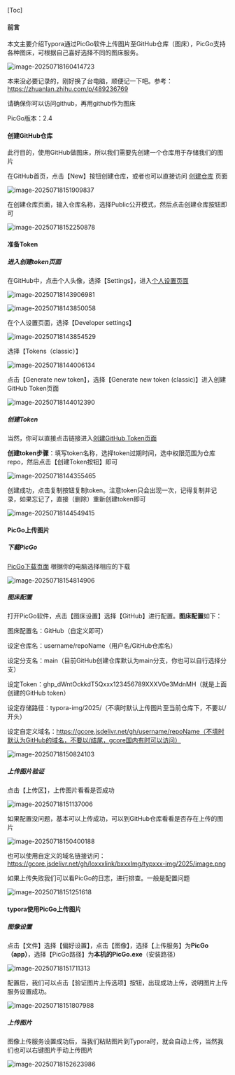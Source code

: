 [Toc]

#### 前言

本文主要介绍Typora通过PicGo软件上传图片至GitHub仓库（图床），PicGo支持各种图床，可根据自己喜好选择不同的图床服务。

![image-20250718160414723](https://gcore.jsdelivr.net/gh/logerlink/blogImg/typora-img/2025/image-20250718160414723.png)

本来没必要记录的，刚好换了台电脑，顺便记一下吧。参考：https://zhuanlan.zhihu.com/p/489236769

请确保你可以访问github，再用github作为图床

PicGo版本：2.4

#### 创建GitHub仓库

此行目的，使用GitHub做图床，所以我们需要先创建一个仓库用于存储我们的图片

在GitHub首页，点击【New】按钮创建仓库，或者也可以直接访问 [创建仓库](https://GitHub.com/new) 页面

![image-20250718151909837](https://gcore.jsdelivr.net/gh/logerlink/blogImg/typora-img/2025/image-20250718151909837.png)

在创建仓库页面，输入仓库名称，选择Public公开模式，然后点击创建仓库按钮即可

![image-20250718152250878](https://gcore.jsdelivr.net/gh/logerlink/blogImg/typora-img/2025/image-20250718152250878.png)

#### 准备Token

##### 进入创建token页面

在GitHub中，点击个人头像，选择【Settings】，进入[个人设置页面](https://GitHub.com/settings/profile)

![image-20250718143906981](https://gcore.jsdelivr.net/gh/logerlink/blogImg/typora-img/2025/image-20250718143906981.png)

![image-20250718143850058](https://gcore.jsdelivr.net/gh/logerlink/blogImg/typora-img/2025/image-20250718143850058.png)

在个人设置页面，选择【Developer settings】

![image-20250718143854529](https://gcore.jsdelivr.net/gh/logerlink/blogImg/typora-img/2025/image-20250718143854529.png)

选择【Tokens（classic）】

![image-20250718144006134](https://gcore.jsdelivr.net/gh/logerlink/blogImg/typora-img/2025/image-20250718144006134.png)

点击【Generate new token】，选择【Generate new token (classic)】进入创建GitHub Token页面

![image-20250718144012390](https://gcore.jsdelivr.net/gh/logerlink/blogImg/typora-img/2025/image-20250718144012390.png)

##### 创建Token

当然，你可以直接点击链接进入[创建GitHub Token页面](https://GitHub.com/settings/tokens)

**创建token步骤**：填写token名称，选择token过期时间，选中权限范围为仓库repo，然后点击【创建Token按钮】即可

![image-20250718144355465](https://gcore.jsdelivr.net/gh/logerlink/blogImg/typora-img/2025/image-20250718144355465.png)

创建成功，点击复制按钮复制token。注意token只会出现一次，记得复制并记录，如果忘记了，直接（删除）重新创建token即可

![image-20250718144549415](https://gcore.jsdelivr.net/gh/logerlink/blogImg/typora-img/2025/image-20250718144549415.png)

#### PicGo上传图片

##### 下载PicGo

[PicGo下载页面](https://GitHub.com/Molunerfinn/PicGo/releases) 根据你的电脑选择相应的下载

![image-20250718154814906](https://gcore.jsdelivr.net/gh/logerlink/blogImg/typora-img/2025/image-20250718154814906.png)

##### 图床配置

打开PicGo软件，点击【图床设置】选择【GitHub】进行配置。**图床配置**如下：

图床配置名：GitHub（自定义即可）

设定仓库名：username/repoName（用户名/GitHub仓库名）

设定分支名：main（目前GitHub创建仓库默认为main分支，你也可以自行选择分支）

设定Token：ghp_dWntOckkdT5Qxxx123456789XXXV0e3MdnMH（就是上面创建的GitHub token）

设定存储路径：typora-img/2025/（不填时默认上传图片至当前仓库下，不要以/开头）

设定自定义域名：https://gcore.jsdelivr.net/gh/username/repoName（不填时默认为GitHub的域名，不要以/结尾，gcore国内有时可以访问）

![image-20250718150824103](https://gcore.jsdelivr.net/gh/logerlink/blogImg/typora-img/2025/image-20250718150824103.png)

##### 上传图片验证

点击【上传区】，上传图片看看是否成功

![image-20250718151137006](https://gcore.jsdelivr.net/gh/logerlink/blogImg/typora-img/2025/image-20250718151137006.png)

如果配置没问题，基本可以上传成功，可以到GitHub仓库看看是否存在上传的图片

![image-20250718150400188](https://gcore.jsdelivr.net/gh/logerlink/blogImg/typora-img/2025/image-20250718150400188.png)

也可以使用自定义的域名链接访问：https://gcore.jsdelivr.net/gh/loxxxlink/bxxxImg/typxxx-img/2025/image.png

如果上传失败我们可以看PicGo的日志，进行排查。一般是配置问题

![image-20250718151251618](https://gcore.jsdelivr.net/gh/logerlink/blogImg/typora-img/2025/image-20250718151251618.png)

#### typora使用PicGo上传图片

##### 图像设置

点击【文件】选择【偏好设置】，点击【图像】，选择【上传服务】为**PicGo（app）**，选择【PicGo路径】为**本机的PicGo.exe**（安装路径）

![image-20250718151711313](https://gcore.jsdelivr.net/gh/logerlink/blogImg/typora-img/2025/image-20250718151711313.png)

配置后，我们可以点击【验证图片上传选项】按钮，出现成功上传，说明图片上传服务设置成功。

![image-20250718151807988](https://gcore.jsdelivr.net/gh/logerlink/blogImg/typora-img/2025/image-20250718151807988.png)

##### 上传图片

图像上传服务设置成功后，当我们粘贴图片到Typora时，就会自动上传，当然我们也可以右键图片手动上传图片

![image-20250718152623986](https://gcore.jsdelivr.net/gh/logerlink/blogImg/typora-img/2025/image-20250718152623986.png)